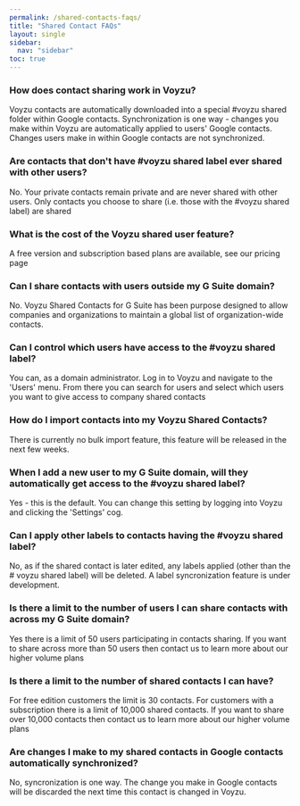 ```yaml
---
permalink: /shared-contacts-faqs/
title: "Shared Contact FAQs"
layout: single
sidebar:
  nav: "sidebar"
toc: true
---
```

### How does contact sharing work in Voyzu?
Voyzu contacts are automatically downloaded into a special #voyzu shared folder within Google contacts. Synchronization is one way - changes you make within Voyzu are automatically applied to users' Google contacts. Changes users make in within Google contacts are not synchronized.

### Are contacts that don't have #voyzu shared label ever shared with other users?
No. Your private contacts remain private and are never shared with other users. Only contacts you choose to share (i.e. those with the #voyzu shared label) are shared

### What is the cost of the Voyzu shared user feature?
A free version and subscription based plans are available, see our pricing page

### Can I share contacts with users outside my G Suite domain?
No. Voyzu Shared Contacts for G Suite has been purpose designed to allow companies and organizations to maintain a global list of organization-wide contacts.

### Can I control which users have access to the #voyzu shared label?
You can, as a domain administrator. Log in to Voyzu and navigate to the 'Users' menu. From there you can search for users and select which users you want to give access to company shared contacts

### How do I import contacts into my Voyzu Shared Contacts?
There is currently no bulk import feature, this feature will be released in the next few weeks.

### When I add a new user to my G Suite domain, will they automatically get access to the #voyzu shared label?
Yes - this is the default. You can change this setting by logging into Voyzu and clicking the 'Settings' cog.

### Can I apply other labels to contacts having the #voyzu shared label?
No, as if the shared contact is later edited, any labels applied (other than the # voyzu shared label) will be deleted. A label syncronization feature is under development.

### Is there a limit to the number of users I can share contacts with across my G Suite domain?
Yes there is a limit of 50 users participating in contacts sharing. If you want to share across more than 50 users then contact us to learn more about our higher volume plans

### Is there a limit to the number of shared contacts I can have?
For free edition customers the limit is 30 contacts. For customers with a subscription there is a limit of 10,000 shared contacts. If you want to share over 10,000 contacts then contact us to learn more about our higher volume plans

### Are changes I make to my shared contacts in Google contacts automatically synchronized?
No, syncronization is one way. The change you make in Google contacts will be discarded the next time this contact is changed in Voyzu.
